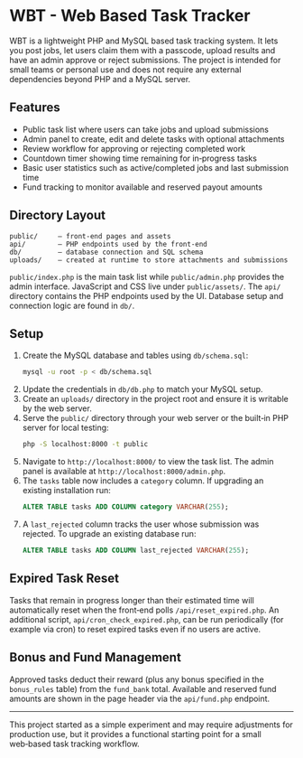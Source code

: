 # WBT - Web Based Task Tracker

WBT is a lightweight PHP and MySQL based task tracking system. It lets you post
jobs, let users claim them with a passcode, upload results and have an admin
approve or reject submissions. The project is intended for small teams or
personal use and does not require any external dependencies beyond PHP and a
MySQL server.

## Features

- Public task list where users can take jobs and upload submissions
- Admin panel to create, edit and delete tasks with optional attachments
- Review workflow for approving or rejecting completed work
- Countdown timer showing time remaining for in‑progress tasks
- Basic user statistics such as active/completed jobs and last submission time
- Fund tracking to monitor available and reserved payout amounts

## Directory Layout

```
public/     – front‑end pages and assets
api/        – PHP endpoints used by the front‑end
db/         – database connection and SQL schema
uploads/    – created at runtime to store attachments and submissions
```

`public/index.php` is the main task list while `public/admin.php` provides the
admin interface. JavaScript and CSS live under `public/assets/`. The `api/`
directory contains the PHP endpoints used by the UI. Database setup and
connection logic are found in `db/`.

## Setup

1. Create the MySQL database and tables using `db/schema.sql`:
   ```bash
   mysql -u root -p < db/schema.sql
   ```
2. Update the credentials in `db/db.php` to match your MySQL setup.
3. Create an `uploads/` directory in the project root and ensure it is writable
   by the web server.
4. Serve the `public/` directory through your web server or the built‑in PHP
   server for local testing:
   ```bash
   php -S localhost:8000 -t public
   ```
5. Navigate to `http://localhost:8000/` to view the task list. The admin panel is
   available at `http://localhost:8000/admin.php`.
6. The `tasks` table now includes a `category` column. If upgrading an existing
   installation run:
   ```sql
   ALTER TABLE tasks ADD COLUMN category VARCHAR(255);
   ```
7. A `last_rejected` column tracks the user whose submission was rejected.
   To upgrade an existing database run:
   ```sql
   ALTER TABLE tasks ADD COLUMN last_rejected VARCHAR(255);
   ```

## Expired Task Reset

Tasks that remain in progress longer than their estimated time will automatically
reset when the front‑end polls `/api/reset_expired.php`. An additional script,
`api/cron_check_expired.php`, can be run periodically (for example via cron) to
reset expired tasks even if no users are active.

## Bonus and Fund Management

Approved tasks deduct their reward (plus any bonus specified in the
`bonus_rules` table) from the `fund_bank` total. Available and reserved fund
amounts are shown in the page header via the `api/fund.php` endpoint.

---

This project started as a simple experiment and may require adjustments for
production use, but it provides a functional starting point for a small
web‑based task tracking workflow.